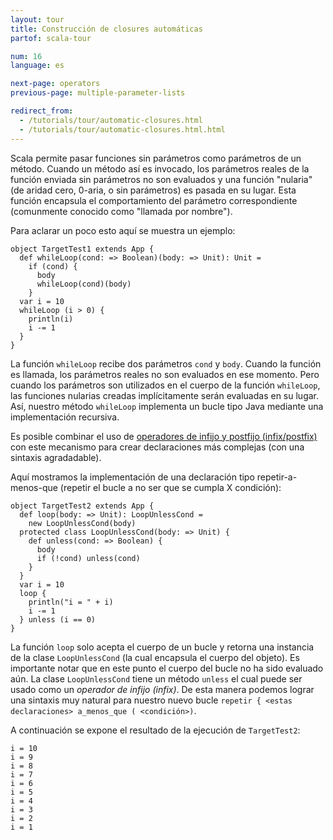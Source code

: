 ```yaml
---
layout: tour
title: Construcción de closures automáticas
partof: scala-tour

num: 16
language: es

next-page: operators
previous-page: multiple-parameter-lists

redirect_from:
  - /tutorials/tour/automatic-closures.html
  - /tutorials/tour/automatic-closures.html.html
---
```


Scala permite pasar funciones sin parámetros como parámetros de un método. Cuando un método así es invocado, los parámetros reales de la función enviada sin parámetros no son evaluados y una función "nularia" (de aridad cero, 0-aria, o sin parámetros) es pasada en su lugar. Esta función encapsula el comportamiento del parámetro correspondiente (comunmente conocido como "llamada por nombre").

Para aclarar un poco esto aquí se muestra un ejemplo:

    object TargetTest1 extends App {
      def whileLoop(cond: => Boolean)(body: => Unit): Unit =
        if (cond) {
          body
          whileLoop(cond)(body)
        }
      var i = 10
      whileLoop (i > 0) {
        println(i)
        i -= 1
      }
    }

La función `whileLoop` recibe dos parámetros `cond` y `body`. Cuando la función es llamada, los parámetros reales no son evaluados en ese momento. Pero cuando los parámetros son utilizados en el cuerpo de la función `whileLoop`, las funciones nularias creadas implícitamente serán evaluadas en su lugar. Así, nuestro método `whileLoop` implementa un bucle tipo Java mediante una implementación recursiva.

Es posible combinar el uso de [operadores de infijo y postfijo (infix/postfix)](operators.html) con este mecanismo para crear declaraciones más complejas (con una sintaxis agradadable).

Aquí mostramos la implementación de una declaración tipo repetir-a-menos-que (repetir el bucle a no ser que se cumpla X condición):

    object TargetTest2 extends App {
      def loop(body: => Unit): LoopUnlessCond =
        new LoopUnlessCond(body)
      protected class LoopUnlessCond(body: => Unit) {
        def unless(cond: => Boolean) {
          body
          if (!cond) unless(cond)
        }
      }
      var i = 10
      loop {
        println("i = " + i)
        i -= 1
      } unless (i == 0)
    }

La función `loop` solo acepta el cuerpo de un bucle y retorna una instancia de la clase `LoopUnlessCond` (la cual encapsula el cuerpo del objeto). Es importante notar que en este punto el cuerpo del bucle no ha sido evaluado aún. La clase `LoopUnlessCond` tiene un método `unless` el cual puede ser usado como un *operador de infijo (infix)*. De esta manera podemos lograr una sintaxis muy natural para nuestro nuevo bucle `repetir { <estas declaraciones> a_menos_que ( <condición>)`.

A continuación se expone el resultado de la ejecución de `TargetTest2`:

    i = 10
    i = 9
    i = 8
    i = 7
    i = 6
    i = 5
    i = 4
    i = 3
    i = 2
    i = 1
